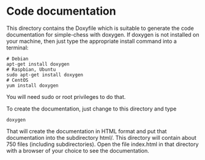 # Code documentation

This directory contains the Doxyfile which is suitable to generate the code
documentation for simple-chess with doxygen. If doxygen is not installed on your
machine, then just type the appropriate install command into a terminal:

    # Debian
    apt-get install doxygen
    # Raspbian, Ubuntu
    sudo apt-get install doxygen
    # CentOS
    yum install doxygen

You will need sudo or root privileges to do that.

To create the documentation, just change to this directory and type

    doxygen

That will create the documentation in HTML format and put that documentation
into the subdirectory html/. This directory will contain about 750 files
(including subdirectories). Open the file index.html in that directory with a
browser of your choice to see the documentation.

